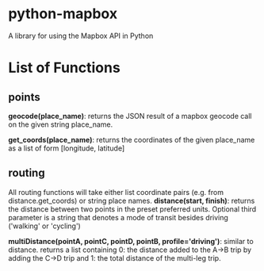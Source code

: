 # python-mapbox
A library for using the Mapbox API in Python

<h1>List of Functions</h1>

<h2>points</h2>
<b>geocode(place_name)</b>: returns the JSON result of a mapbox geocode call on the given string place_name.

<b>get_coords(place_name)</b>: returns the coordinates of the given place_name as a list of form [longitude, latitude]

<h2>routing</h2>
All routing functions will take either list coordinate pairs (e.g. from distance.get_coords) or string place names.
<b>distance(start, finish)</b>: returns the distance between two points in the preset preferred units. Optional third parameter is a string that denotes a mode of transit besides driving ('walking' or 'cycling')

<b>multiDistance(pointA, pointC, pointD, pointB, profile='driving')</b>: similar to distance. returns a list containing 0: the distance added to the A->B trip by adding the C->D trip and 1: the total distance of the multi-leg trip.

